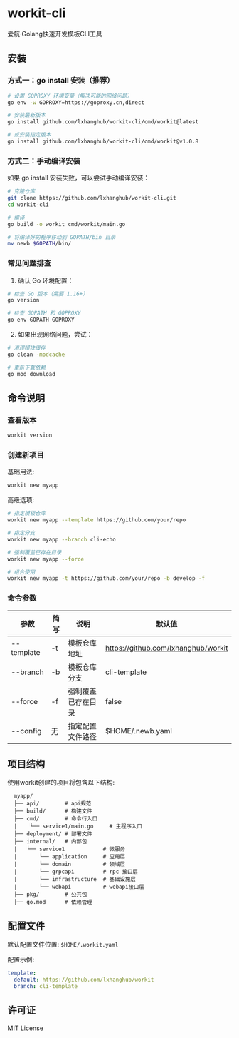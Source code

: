 # workit-cli

爱航·Golang快速开发模板CLI工具

## 安装

### 方式一：go install 安装（推荐）

```bash
# 设置 GOPROXY 环境变量（解决可能的网络问题）
go env -w GOPROXY=https://goproxy.cn,direct

# 安装最新版本
go install github.com/lxhanghub/workit-cli/cmd/workit@latest

# 或安装指定版本
go install github.com/lxhanghub/workit-cli/cmd/workit@v1.0.8
```

### 方式二：手动编译安装

如果 go install 安装失败，可以尝试手动编译安装：

```bash
# 克隆仓库
git clone https://github.com/lxhanghub/workit-cli.git
cd workit-cli

# 编译
go build -o workit cmd/workit/main.go

# 将编译好的程序移动到 GOPATH/bin 目录
mv newb $GOPATH/bin/
```

### 常见问题排查

1. 确认 Go 环境配置：

```bash
# 检查 Go 版本（需要 1.16+）
go version

# 检查 GOPATH 和 GOPROXY
go env GOPATH GOPROXY
```

2. 如果出现网络问题，尝试：

```bash
# 清理模块缓存
go clean -modcache

# 重新下载依赖
go mod download
```

## 命令说明

### 查看版本

```bash
workit version
```

### 创建新项目

基础用法:

```bash
workit new myapp
```

高级选项:

```bash
# 指定模板仓库
workit new myapp --template https://github.com/your/repo  

# 指定分支
workit new myapp --branch cli-echo

# 强制覆盖已存在目录
workit new myapp --force

# 组合使用
workit new myapp -t https://github.com/your/repo -b develop -f
```

### 命令参数


| 参数       | 简写 | 说明               | 默认值                              |
| ---------- | ---- | ------------------ | ----------------------------------- |
| --template | -t   | 模板仓库地址       | https://github.com/lxhanghub/workit |
| --branch   | -b   | 模板仓库分支       | cli-template                        |
| --force    | -f   | 强制覆盖已存在目录 | false                               |
| --config   | 无   | 指定配置文件路径   | $HOME/.newb.yaml                    |

## 项目结构

使用workit创建的项目将包含以下结构:

```
  myapp/
  ├── api/        # api规范
  ├── build/      # 构建文件
  ├── cmd/        # 命令行入口
  |    └── service1/main.go     # 主程序入口
  ├── deployment/ # 部署文件
  ├── internal/   # 内部包
  |   └── service1            # 微服务   
  |       └── application     # 应用层
  |       └── domain          # 领域层
  |       └── grpcapi         # rpc 接口层
  |       └── infrastructure  # 基础设施层 
  |       └── webapi          # webapi接口层
  ├── pkg/        # 公共包
  ├── go.mod      # 依赖管理
```

## 配置文件

默认配置文件位置: `$HOME/.workit.yaml`

配置示例:

```yaml
template:
  default: https://github.com/lxhanghub/workit
  branch: cli-template
```

## 许可证

MIT License
